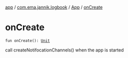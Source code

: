 [app](../../index.md) / [com.ema.jannik.logbook](../index.md) / [App](index.md) / [onCreate](./on-create.md)

# onCreate

`fun onCreate(): `[`Unit`](https://kotlinlang.org/api/latest/jvm/stdlib/kotlin/-unit/index.html)

call  createNotifocationChannels() when the app is started

